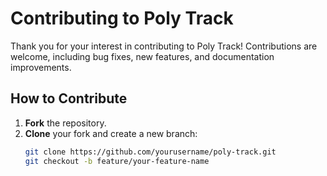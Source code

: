 # Contributing to Poly Track

Thank you for your interest in contributing to Poly Track! Contributions are welcome, including bug fixes, new features, and documentation improvements.

## How to Contribute

1. **Fork** the repository.
2. **Clone** your fork and create a new branch:
   ```bash
   git clone https://github.com/yourusername/poly-track.git
   git checkout -b feature/your-feature-name

